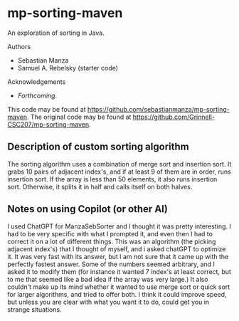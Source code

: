 # mp-sorting-maven

An exploration of sorting in Java.

Authors

* Sebastian Manza
* Samuel A. Rebelsky (starter code)

Acknowledgements

* _Forthcoming_.

This code may be found at <https://github.com/sebastianmanza/mp-sorting-maven>. The original code may be found at <https://github.com/Grinnell-CSC207/mp-sorting-maven>.

Description of custom sorting algorithm
---------------------------------------
The sorting algorithm uses a combination of merge sort and insertion sort. It grabs 10 pairs of adjacent index's, and if at least 9 of them are in order, runs insertion sort. If the array is less than 50 elements, it also runs insertion sort. Otherwise, it splits it in half and calls itself on both halves.

Notes on using Copilot (or other AI)
------------------------------------
I used ChatGPT for ManzaSebSorter and I thought it was pretty interesting. I had to be very specific with what I prompted it, and even then I had to correct it on a lot of different things. This was an algorithm (the picking adjacent index's) that I thought of myself, and i asked chatGPT to optimize it. It was very fast with its answer, but I am not sure that it came up with the perfectly fastest answer. Some of the numbers seemed arbitrary, and I asked it to modify them (for instance it wanted 7 index's at least correct, but to me that seemed like a bad idea if the array was very large.) It also couldn't make up its mind whether it wanted to use merge sort or quick sort for larger algorithms, and tried to offer both. I think it could improve speed, but unless you are clear with what you want it to do, could get you in strange situations.
